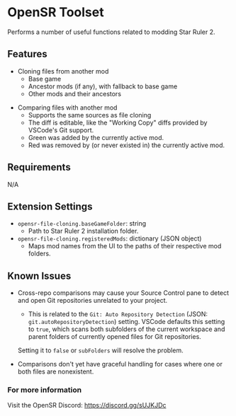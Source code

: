 # OpenSR Toolset

Performs a number of useful functions related to modding Star Ruler 2.

## Features

* Cloning files from another mod
    - Base game
    - Ancestor mods (if any), with fallback to base game
    - Other mods and their ancestors
- Comparing files with another mod
    - Supports the same sources as file cloning
    - The diff is editable, like the "Working Copy" diffs provided by VSCode's Git support.
    - Green was added by the currently active mod.
    - Red was removed by (or never existed in) the currently active mod.
    
## Requirements

N/A

## Extension Settings

* `opensr-file-cloning.baseGameFolder`: string
    - Path to Star Ruler 2 installation folder.
* `opensr-file-cloning.registeredMods`: dictionary (JSON object)
    - Maps mod names from the UI to the paths of their respective mod folders.

## Known Issues

* Cross-repo comparisons may cause your Source Control pane to detect and open Git repositories unrelated to your project.
    - This is related to the `Git: Auto Repository Detection` (JSON: `git.autoRepositoryDetection`) setting. VSCode defaults this setting to `true`, which scans both subfolders of the current workspace and parent folders of currently opened files for Git repositories.

    Setting it to `false` or `subFolders` will resolve the problem.
* Comparisons don't yet have graceful handling for cases where one or both files are nonexistent.

### For more information

Visit the OpenSR Discord: https://discord.gg/sUJKJDc